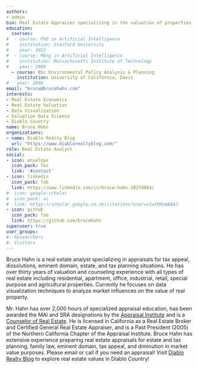 ```yaml
---
authors:
- admin
bio: Real Estate Appraiser specializing in the valuation of properties for tax appeal, eminent domain, estate, and dissolution purposes in Diablo Country.
education:
  courses:
#  - course: PhD in Artificial Intelligence
#    institution: Stanford University
#    year: 2012
#  - course: MEng in Artificial Intelligence
#    institution: Massachusetts Institute of Technology
#    year: 2009
  - course: BSc Environmental Policy Analysis & Planning
    institution: University of California, Davis
#   year: 2008
email: "bruce@brucehahn.com"
interests:
- Real Estate Economics
- Real Estate Valuation
- Data Visualization
- Valuation Data Science
- Diablo Country
name: Bruce Hahn
organizations:
- name: Diablo Realty Blog
  url: "https://www.diablorealtyblog.com/"
role: Real Estate Analyst
social:
- icon: envelope
  icon_pack: fas
  link: '#contact'
- icon: linkedin
  icon_pack: fab
  link: https://www.linkedin.com/in/bruce-hahn-28259884/
#- icon: google-scholar
#  icon_pack: ai
#  link: https://scholar.google.co.uk/citations?user=sIwtMXoAAAAJ
- icon: github
  icon_pack: fab
  link: https://github.com/brucehahn
superuser: true
user_groups:
#- Researchers
#- Visitors
---
```


Bruce Hahn is a real estate  analyst specializing in appraisals for tax appeal, dissolutions, eminent domain, estate, and tax planning situations. He has over thirty years of valuation and counseling experience with all types of real estate including residential, apartment, office, industrial, retail, special purpose and agricultural properties. Currently he focuses on data visualization techniques to analyze market influences on the value of real property.

Mr. Hahn has over 2,000 hours of specialized appraisal education, has been awarded the MAI and SRA designations by the [Appraisal Institute](https://www.appraisalinstitute.org/) and is a [Counselor of Real Estate](https://www.cre.org/). He is licensed in California as a Real Estate Broker and Certified General Real Estate Appraiser, and is a Past President (2005) of the Northern California Chapter of the Appraisal Institute. Bruce Hahn has extensive experience preparing real estate appraisals for estate and tax planning, family law, eminent domain, tax appeal, and diminution in market value purposes. Please email or call if you need an appraisal! Visit [Diablo Realty Blog](https://www.diablorealtyblog.com/) to explore real estate values in Diablo Country!  